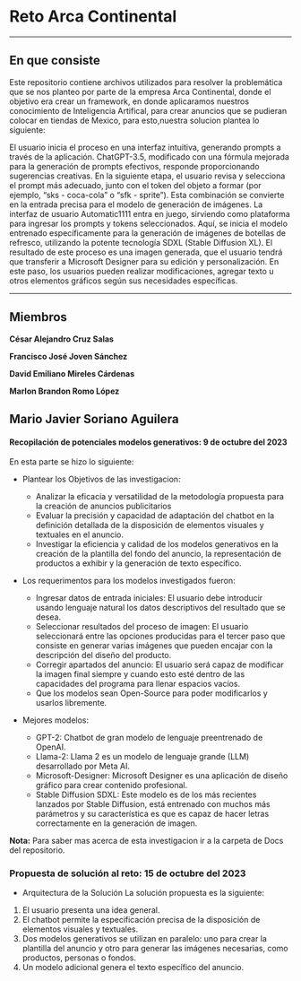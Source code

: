 # Reto Arca Continental
---

## En que consiste

Este repositorio contiene archivos utilizados para resolver la problemática que se nos planteo por parte de la empresa Arca Continental, donde el objetivo era crear un framework, en donde aplicaramos nuestros conocimiento de Inteligencia Artifical, para crear anuncios que se pudieran colocar en tiendas de Mexico, para esto,nuestra solucion plantea lo siguiente:

El usuario inicia el proceso en una interfaz intuitiva, generando prompts a través de la aplicación.
ChatGPT-3.5, modificado con una fórmula mejorada para la generación de prompts efectivos, responde
proporcionando sugerencias creativas.
En la siguiente etapa, el usuario revisa y selecciona el prompt más adecuado, junto con el token del objeto
a formar (por ejemplo, “sks - coca-cola” o “sfk - sprite”). Esta combinación se convierte en la entrada precisa
para el modelo de generación de imágenes.
La interfaz de usuario Automatic1111 entra en juego, sirviendo como plataforma para ingresar los prompts
y tokens seleccionados. Aquí, se inicia el modelo entrenado específicamente para la generación de imágenes
de botellas de refresco, utilizando la potente tecnología SDXL (Stable Diffusion XL).
El resultado de este proceso es una imagen generada, que el usuario tendrá que transferir a Microsoft
Designer para su edición y personalización. En este paso, los usuarios pueden realizar modificaciones, agregar
texto u otros elementos gráficos según sus necesidades específicas.

---
## Miembros

**César Alejandro Cruz Salas**

**Francisco José Joven Sánchez**

**David Emiliano Mireles Cárdenas**

**Marlon Brandon Romo López**

**Mario Javier Soriano Aguilera**
---
#### **Recopilación de potenciales modelos generativos**: 9 de octubre del 2023
En esta parte se hizo lo siguiente: 
*  Plantear los Objetivos de las investigacion:
      * Analizar la eficacia y versatilidad de la metodología propuesta para la creación de
        anuncios publicitarios
      * Evaluar la precisión y capacidad de adaptación del chatbot en la definición detallada
        de la disposición de elementos visuales y textuales en el anuncio.
      * Investigar la eficiencia y calidad de los modelos generativos en la creación de la
        plantilla del fondo del anuncio, la representación de productos a exhibir y la
        generación de texto específico.

*  Los requerimentos para los modelos investigados fueron:
      * Ingresar datos de entrada iniciales: El usuario debe introducir usando lenguaje natural
        los datos descriptivos del resultado que se desea.
      * Seleccionar resultados del proceso de imagen: El usuario seleccionará entre las opciones
        producidas para el tercer paso que consiste en generar varias imágenes que pueden encajar con
        la descripción del diseño del producto.
      * Corregir apartados del anuncio: El usuario será capaz de modificar la imagen final
        siempre y cuando esto esté dentro de las capacidades del programa para llenar espacios vacíos.
      * Que los modelos sean Open-Source para poder modificarlos y usarlos libremente.

  * Mejores modelos:
      * GPT-2: Chatbot de gran modelo de lenguaje preentrenado de OpenAI.
      * Llama-2: Llama 2 es un modelo de lenguaje grande (LLM) desarrollado por Meta AI.
      * Microsoft-Designer: Microsoft Designer es una aplicación de diseño gráfico para crear contenido profesional.
      * Stable Diffusion SDXL: Este modelo es de los más recientes lanzados por Stable Diffusion, está entrenado con 
        muchos más parámetros y su característica es que es capaz de hacer letras correctamente en la generación de 
        imagen.
  
  **Nota:** Para saber mas acerca de esta investigacion ir a la carpeta de Docs del repositorio.

  ### **Propuesta de solución al reto**: 15 de octubre del 2023

* Arquitectura de la Solución
La solución propuesta es la siguiente:
1. El usuario presenta una idea general.
2. El chatbot permite la especificación precisa de la disposición de elementos visuales
y textuales.
3. Dos modelos generativos se utilizan en paralelo: uno para crear la plantilla del
anuncio y otro para generar las imágenes necesarias, como productos, personas o
fondos.
4. Un modelo adicional genera el texto específico del anuncio.







      







